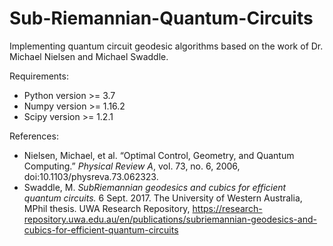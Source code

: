 # Sub-Riemannian-Quantum-Circuits
Implementing quantum circuit geodesic algorithms based on the work of Dr. Michael Nielsen and Michael Swaddle.

Requirements:
- Python version >= 3.7
- Numpy version >= 1.16.2
- Scipy version >= 1.2.1

References:
- Nielsen, Michael, et al. “Optimal Control, Geometry, and Quantum Computing.” <i>Physical Review 
A</i>, vol. 73, no. 6, 2006, doi:10.1103/physreva.73.062323.
- Swaddle, M. <i>SubRiemannian geodesics and cubics for efficient quantum circuits.</i> 6 Sept. 2017. The University of Western Australia, MPhil thesis. UWA Research Repository, https://research-repository.uwa.edu.au/en/publications/subriemannian-geodesics-and-cubics-for-efficient-quantum-circuits

